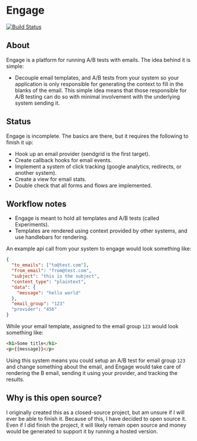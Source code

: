 # Engage

[![Build Status](https://travis-ci.org/ograycode/engage.svg?branch=master)](https://travis-ci.org/ograycode/engage)

## About

Engage is a platform for running A/B tests with emails. The idea behind it is simple:

- Decouple email templates, and A/B tests from your system so your application is only responsible for generating the context to fill in the blanks of the email. This simple idea means that those responsible for A/B testing can do so with minimal involvement with the underlying system sending it.

## Status

Engage is incomplete. The basics are there, but it requires the following to finish it up:

- Hook up an email provider (sendgrid is the first target).
- Create callback hooks for email events.
- Implement a system of click tracking (google analytics, redirects, or another system).
- Create a view for email stats.
- Double check that all forms and flows are implemented.

## Workflow notes

- Engage is meant to hold all templates and A/B tests (called Experiments).
- Templates are rendered using context provided by other systems, and use handlebars for rendering.

An example api call from your system to engage would look something like:

```json
{
  "to_emails": ["to@test.com"],
  "from_email": "from@test.com",
  "subject": "this is the subject",
  "content_type": "plaintext",
  "data": {
    "message": "hello world"
  },
  "email_group": "123"
  "provider": "456"
}
```

While your email template, assigned to the email group `123` would look something like:

```html
<h1>Some title</h1>
<p>{{message}}</p>
```

Using this system means you could setup an A/B test for email group `123` and change something about the email, and Engage would take care of rendering the B email, sending it using your provider, and tracking the results.

## Why is this open source?

I originally created this as a closed-source project, but am unsure if I will ever be able to finish it. Because of this, I have decided to open source it. Even if I did finish the project, it will likely remain open source and money would be generated to support it by running a hosted version.
